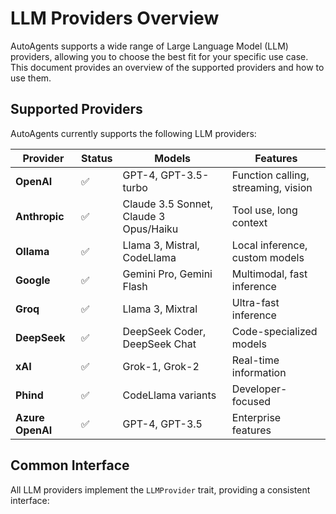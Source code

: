 # LLM Providers Overview

AutoAgents supports a wide range of Large Language Model (LLM) providers, allowing you to choose the best fit for your specific use case. This document provides an overview of the supported providers and how to use them.

## Supported Providers

AutoAgents currently supports the following LLM providers:

| Provider | Status | Models | Features |
|----------|--------|--------|----------|
| **OpenAI** | ✅ | GPT-4, GPT-3.5-turbo | Function calling, streaming, vision |
| **Anthropic** | ✅ | Claude 3.5 Sonnet, Claude 3 Opus/Haiku | Tool use, long context |
| **Ollama** | ✅ | Llama 3, Mistral, CodeLlama | Local inference, custom models |
| **Google** | ✅ | Gemini Pro, Gemini Flash | Multimodal, fast inference |
| **Groq** | ✅ | Llama 3, Mixtral | Ultra-fast inference |
| **DeepSeek** | ✅ | DeepSeek Coder, DeepSeek Chat | Code-specialized models |
| **xAI** | ✅ | Grok-1, Grok-2 | Real-time information |
| **Phind** | ✅ | CodeLlama variants | Developer-focused |
| **Azure OpenAI** | ✅ | GPT-4, GPT-3.5 | Enterprise features |

## Common Interface

All LLM providers implement the `LLMProvider` trait, providing a consistent interface:
